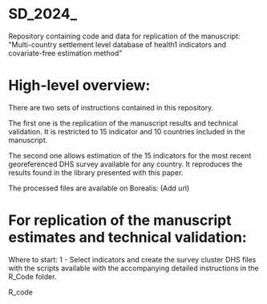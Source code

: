 # SD_2024_
Repository containing code and data for replication of the manuscript: "Multi-country settlement level database of health1 indicators and covariate-free estimation method"

# High-level overview:

There are two sets of instructions contained in this repository. 

The first one is the replication of the manuscript results and technical validation. It is restricted to 15 indicator and 10 countries included in the manuscript. 

The second one allows estimation of the 15 indicators for the most recent georeferenced DHS survey available for any country. It reproduces the results found in the library presented with this paper. 

The processed files are available on Borealis: (Add url)

# For replication of the manuscript estimates and technical validation:

Where to start: 
1 - Select indicators and create the survey cluster DHS files with the scripts available with the accompanying detailed instructions in the R_Code folder.

R_code
